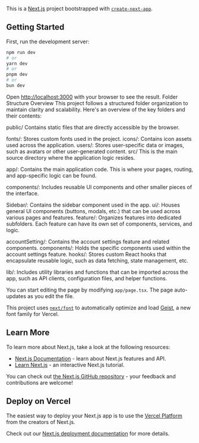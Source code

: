 This is a [Next.js](https://nextjs.org) project bootstrapped with [`create-next-app`](https://nextjs.org/docs/app/api-reference/cli/create-next-app).

## Getting Started

First, run the development server:

```bash
npm run dev
# or
yarn dev
# or
pnpm dev
# or
bun dev
```

Open [http://localhost:3000](http://localhost:3000) with your browser to see the result.
Folder Structure Overview
This project follows a structured folder organization to maintain clarity and scalability. Here's an overview of the key folders and their contents:

public/
Contains static files that are directly accessible by the browser.

fonts/: Stores custom fonts used in the project.
icons/: Contains icon assets used across the application.
users/: Stores user-specific data or images, such as avatars or other user-generated content.
src/
This is the main source directory where the application logic resides.

app/: Contains the main application code. This is where your pages, routing, and app-specific logic can be found.

components/: Includes reusable UI components and other smaller pieces of the interface.

Sidebar/: Contains the sidebar component used in the app.
ui/: Houses general UI components (buttons, modals, etc.) that can be used across various pages and features.
feature/: Organizes features into dedicated subfolders. Each feature can have its own set of components, services, and logic.

accountSetting/: Contains the account settings feature and related components.
components/: Holds the specific components used within the account settings feature.
hooks/: Stores custom React hooks that encapsulate reusable logic, such as data fetching, state management, etc.

lib/: Includes utility libraries and functions that can be imported across the app, such as API clients, configuration files, and helper functions.

You can start editing the page by modifying `app/page.tsx`. The page auto-updates as you edit the file.

This project uses [`next/font`](https://nextjs.org/docs/app/building-your-application/optimizing/fonts) to automatically optimize and load [Geist](https://vercel.com/font), a new font family for Vercel.

## Learn More

To learn more about Next.js, take a look at the following resources:

- [Next.js Documentation](https://nextjs.org/docs) - learn about Next.js features and API.
- [Learn Next.js](https://nextjs.org/learn) - an interactive Next.js tutorial.

You can check out [the Next.js GitHub repository](https://github.com/vercel/next.js) - your feedback and contributions are welcome!

## Deploy on Vercel

The easiest way to deploy your Next.js app is to use the [Vercel Platform](https://vercel.com/new?utm_medium=default-template&filter=next.js&utm_source=create-next-app&utm_campaign=create-next-app-readme) from the creators of Next.js.

Check out our [Next.js deployment documentation](https://nextjs.org/docs/app/building-your-application/deploying) for more details.

